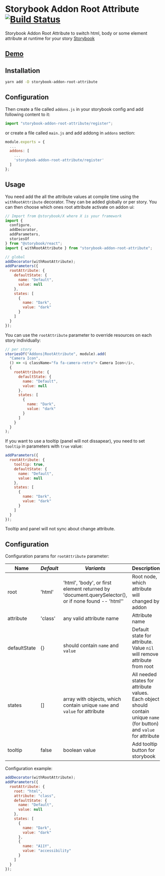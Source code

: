# Storybook Addon Root Attribute [![Build Status](https://travis-ci.com/le0pard/storybook-addon-root-attribute.svg?branch=master)](https://travis-ci.com/le0pard/storybook-addon-root-attribute)

Storybook Addon Root Attribute to switch html, body or some element attribute at runtime for your story [Storybook](https://storybook.js.org)

## [Demo](https://storybook-addon-root-attribute.leopard.in.ua)

## Installation

```sh
yarn add -D storybook-addon-root-attribute
```

## Configuration

Then create a file called `addons.js` in your storybook config and add following content to it:

```js
import "storybook-addon-root-attribute/register";
```

or create a file called `main.js` and add addong in `addons` section:

```js
module.exports = {
  ...
  addons: [
    ...
    'storybook-addon-root-attribute/register'
  ]
};
```

## Usage

You need add the all the attribute values at compile time using the `withRootAttribute` decorator. They can be added globally or per story. You can then choose which ones root attribute activate on addon ui:

```js
// Import from @storybook/X where X is your framework
import {
  configure,
  addDecorator,
  addParameters,
  storiesOf
} from "@storybook/react";
import { withRootAttribute } from "storybook-addon-root-attribute";

// global
addDecorator(withRootAttribute);
addParameters({
  rootAttribute: {
    defaultState: {
      name: "Default",
      value: null
    },
    states: [
      {
        name: "Dark",
        value: "dark"
      }
    ]
  }
});
```

You can use the `rootAttribute` parameter to override resources on each story individually:

```js
// per story
storiesOf("Addons|RootAttribute", module).add(
  "Camera Icon",
  () => <i className="fa fa-camera-retro"> Camera Icon</i>,
  {
    rootAttribute: {
      defaultState: {
        name: "Default",
        value: null
      },
      states: [
        {
          name: "Dark",
          value: "dark"
        }
      ]
    }
  }
);
```

If you want to use a tooltip (panel will not dissapear), you need to set `tooltip` in parameters with `true` value:

```js
addParameters({
  rootAttribute: {
    tooltip: true,
    defaultState: {
      name: "Default",
      value: null
    },
    states: [
      {
        name: "Dark",
        value: "dark"
      }
    ]
  }
});
```

Tooltip and panel will not sync about change attribute.

## Configuration

Configuration params for `rootAttribute` parameter:

| **Name**     | _Default_ | _Variants_                                                                                          | **Description**                                                                                                         |
|--------------|-----------|-----------------------------------------------------------------------------------------------------|-------------------------------------------------------------------------------------------------------------------------|
| root         | 'html'    | 'html', 'body', or first element returned by 'document.querySelector(), or if none found -- 'html'' | Root node, which attribute will changed by addon                                                                        |
| attribute    | 'class'   | any valid attribute name                                                                            | Attribute name                                                                                                          |
| defaultState | {}        | should contain `name` and `value`                                                                   | Default state for attribute. Value `nil` will remove attribute from root                                                |
| states       | []        | array with objects, which contain unique `name` and `value` for attribute                           | All needed states for attribute values. Each object should contain unique `name` (for button) and `value` for attribute |
| tooltip      | false     | boolean value                                                                                       | Add tooltip button for storybook                                                                                        |

Configuration example:

```js
addDecorator(withRootAttribute);
addParameters({
  rootAttribute: {
    root: "html",
    attribute: "class",
    defaultState: {
      name: "Default",
      value: null
    },
    states: [
      {
        name: "Dark",
        value: "dark"
      },
      {
        name: "A11Y",
        value: "accessibility"
      }
    ]
  }
});
```
